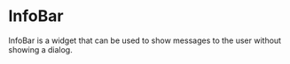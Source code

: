 # InfoBar

InfoBar is a widget that can be used to show messages to the user without showing a dialog.

